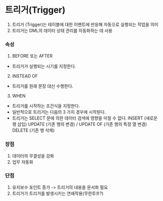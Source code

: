 # 트리거(Trigger)
1. 트리거 (Trigger)는 테이블에 대한 이벤트에 반응해 자동으로 실행되는 작업을 의미
2. 트리거는 DML의 데이터 상태 관리를 자동화하는 데 사용

### 속성
1. BEFORE 또는 AFTER
 - 트리거가 실행되는 시기를 지정한다.
2. INSTEAD OF
 - 트리거를 원래 문장 대신 수행한다.
3. WHEN
 - 트리거를 시작하는 조건식을 지정한다.
 - 일반적으로 트리거는 다음의 3 가지 경우에 시작된다.
 - 트리거는 SELECT 문에 의한 데이터 검색에 영향을 미칠 수 없다.
  INSERT (새로운 행 삽입)
  UPDATE (기존 행의 변경) / UPDATE OF (기존 행의 특정 열 변경)
  DELETE (기존 행 삭제)

### 장점
1. 데이터의 무결성을 강화
2. 업무 자동화

### 단점
1. 유지보수 포인트 증가 -> 트리거의 내용을 문서화 필요
2. 트리거가 트리거를 발생시키는 연쇄작용(무한루프?)